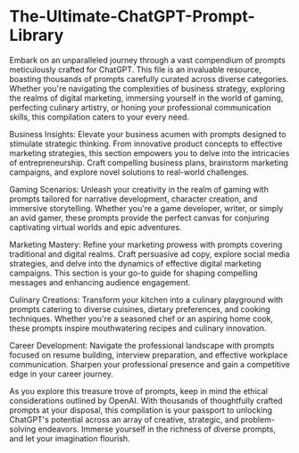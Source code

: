# The-Ultimate-ChatGPT-Prompt-Library
Embark on an unparalleled journey through a vast compendium of prompts meticulously crafted for ChatGPT. This file is an invaluable resource, boasting thousands of prompts carefully curated across diverse categories. Whether you're navigating the complexities of business strategy, exploring the realms of digital marketing, immersing yourself in the world of gaming, perfecting culinary artistry, or honing your professional communication skills, this compilation caters to your every need.

Business Insights: Elevate your business acumen with prompts designed to stimulate strategic thinking. From innovative product concepts to effective marketing strategies, this section empowers you to delve into the intricacies of entrepreneurship. Craft compelling business plans, brainstorm marketing campaigns, and explore novel solutions to real-world challenges.

Gaming Scenarios: Unleash your creativity in the realm of gaming with prompts tailored for narrative development, character creation, and immersive storytelling. Whether you're a game developer, writer, or simply an avid gamer, these prompts provide the perfect canvas for conjuring captivating virtual worlds and epic adventures.

Marketing Mastery: Refine your marketing prowess with prompts covering traditional and digital realms. Craft persuasive ad copy, explore social media strategies, and delve into the dynamics of effective digital marketing campaigns. This section is your go-to guide for shaping compelling messages and enhancing audience engagement.

Culinary Creations: Transform your kitchen into a culinary playground with prompts catering to diverse cuisines, dietary preferences, and cooking techniques. Whether you're a seasoned chef or an aspiring home cook, these prompts inspire mouthwatering recipes and culinary innovation.

Career Development: Navigate the professional landscape with prompts focused on resume building, interview preparation, and effective workplace communication. Sharpen your professional presence and gain a competitive edge in your career journey.

As you explore this treasure trove of prompts, keep in mind the ethical considerations outlined by OpenAI. With thousands of thoughtfully crafted prompts at your disposal, this compilation is your passport to unlocking ChatGPT's potential across an array of creative, strategic, and problem-solving endeavors. Immerse yourself in the richness of diverse prompts, and let your imagination flourish.
